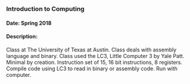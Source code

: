 ### Introduction to Computing
#### Date: Spring 2018
#### Description:
Class at The University of Texas at Austin. Class deals with assembly language and binary. Class used the LC3, Little Computer 3 by Yale Patt. Minimal by creation. Instruction set of 15, 16 bit instructions, 8 registers. Compile code using LC3 to read in binary or assembly code. Run with computer.
